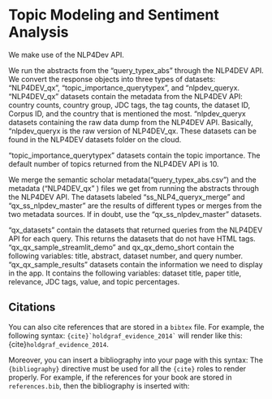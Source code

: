 # Topic Modeling and Sentiment Analysis

We make use of the NLP4Dev API.

We run the abstracts from the “query_typex_abs” through the NLP4DEV API. We convert the response objects into three types of datasets: “NLP4DEV_qx”, “topic_importance_querytypex”, and “nlpdev_queryx. “NLP4DEV_qx” datasets contain the metadata from the NLP4DEV API: country counts, country group, JDC tags, the tag counts, the dataset ID, Corpus ID, and the country that is mentioned the most.  “nlpdev_queryx datasets containing the raw data dump from the NLP4DEV API. Basically, “nlpdev_queryx is the raw version of NLP4DEV_qx. These datasets can be found in the NLP4DEV datasets folder on the cloud. 

“topic_importance_querytypex” datasets contain the topic importance. The default number of topics returned from the NLP4DEV API is 10.


We merge the semantic scholar metadata(“query_typex_abs.csv”) and the metadata (“NLP4DEV_qx” ) files we get from running the abstracts through the NLP4DEV API. The datasets labeled “ss_NLP4_queryx_merge” and “qx_ss_nlpdev_master” are the results of different types or merges from the two metadata sources. If in doubt, use the “qx_ss_nlpdev_master” datasets.

“qx_datasets” contain the  datasets that returned queries from the NLP4DEV API for each query. This returns the datasets that do not have HTML tags. 
“qx_qx_sample_streamlit_demo” and qx_qx_demo_short contain the following variables: title, abstract, dataset number, and query number.
“qx_qx_sample_results” datasets contain the information we need to display in the app. It contains the following variables: dataset title, paper title, relevance, JDC tags, value, and topic percentages.

## Citations

You can also cite references that are stored in a `bibtex` file. For example,
the following syntax: `` {cite}`holdgraf_evidence_2014` `` will render like
this: {cite}`holdgraf_evidence_2014`.

Moreover, you can insert a bibliography into your page with this syntax:
The `{bibliography}` directive must be used for all the `{cite}` roles to
render properly.
For example, if the references for your book are stored in `references.bib`,
then the bibliography is inserted with:

```{bibliography}
```